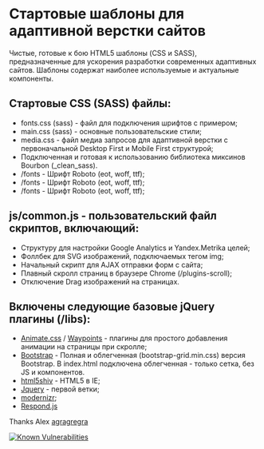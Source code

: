 # Стартовые шаблоны для адаптивной верстки сайтов
Чистые, готовые к бою HTML5 шаблоны (CSS и SASS), предназначенные для ускорения разработки современных адаптивных сайтов. Шаблоны содержат наиболее используемые и актуальные компоненты. 
<h2>Стартовые CSS (SASS) файлы:</h2>
<ul>
  <li>fonts.css (sass) - файл для подключения шрифтов с примером;</li>
  <li>main.css (sass) - основные пользовательские стили;</li>
  <li>media.css - файл медиа запросов для адаптивной верстки с первоначальной Desktop First и Mobile First структурой;</li>
  <li>Подключенная и готовая к использованию библиотека миксинов Bourbon (_clean_sass).</li>
  <li>/fonts - Шрифт Roboto (eot, woff, ttf);</li>
  <li>/fonts - Шрифт Roboto (eot, woff, ttf);</li>
  <li>/fonts - Шрифт Roboto (eot, woff, ttf);</li>
</ul>
<h2>js/common.js - пользовательский файл скриптов, включающий:</h2>
<ul>
  <li>Структуру для настройки Google Analytics и Yandex.Metrika целей;</li>
  <li>Фоллбек для SVG изображений, подключаемых тегом img;</li>
  <li>Начальный скрипт для AJAX отправки форм с сайта;</li>
  <li>Плавный скролл страниц в браузере Chrome (/plugins-scroll);</li>
  <li>Отключение Drag изображений на страницах.</li>
</ul>
<h2>Включены следующие базовые jQuery плагины (/libs):</h2>
<ul>
  <li><a href="http://daneden.github.io/animate.css/">Animate.css</a> / <a href=http://imakewebthings.com/waypoints/>Waypoints</a> - плагины для простого добавления анимации на страницы при скролле;</li>
  <li><a href="http://getbootstrap.com/">Bootstrap</a> - Полная и облегченная (bootstrap-grid.min.css) версия Bootstrap. 
В index.html подключена облегченная - только сетка, без JS и компонентов.</li>
  <li><a href="https://github.com/aFarkas/html5shiv">html5shiv</a> - HTML5 в IE;</li>
  <li> <a href="https://jquery.com/">Jquery</a> - первой ветки;</li>
  <li><a href="http://modernizr.com/">modernizr</a>;</li>
  <li><a href="https://github.com/scottjehl/Respond">Respond.js</a></li>
</ul>


Thanks Alex <a href="https://github.com/agragregra">agragregra</a>


[![Known Vulnerabilities](https://snyk.io/test/github/Artnoc1/starting_templates/badge.svg?targetFile=_optimized_gulp_sass/package.json)](https://snyk.io/test/github/Artnoc1/starting_templates?targetFile=_optimized_gulp_sass/package.json)
